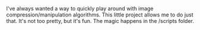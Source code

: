 I've always wanted a way to quickly play around with image compression/manipulation algorithms. This little project allows me to do just that. It's not too pretty, but it's fun. The magic happens in the /scripts folder.
